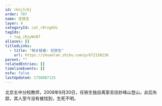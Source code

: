 ```yaml
---
id: rknj1rbj
order: 707
name: 任铁生
layer: 4
categoryId: cat_r0rzgkOi
tagIds:
  - tag_iRzyWsB7
aliases: []
titledLinks:
  - title: "相关链接: 任铁生"
    url: https://zhuanlan.zhihu.com/p/672150238
parent: ""
relatedEntries: []
timelineEvents: []
nsfw: false
lastUpdated: 1758087125
---
```


北京五中分校教师，2008年9月30日，任铁生独自离家去往妙峰山登山，此后失踪，其人至今没有被找到，生死不明。